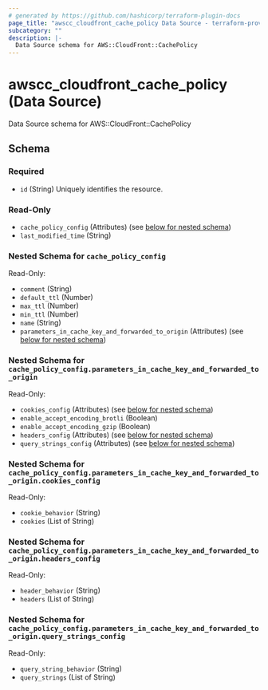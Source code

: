 ```yaml
---
# generated by https://github.com/hashicorp/terraform-plugin-docs
page_title: "awscc_cloudfront_cache_policy Data Source - terraform-provider-awscc"
subcategory: ""
description: |-
  Data Source schema for AWS::CloudFront::CachePolicy
---
```


# awscc_cloudfront_cache_policy (Data Source)

Data Source schema for AWS::CloudFront::CachePolicy



<!-- schema generated by tfplugindocs -->
## Schema

### Required

- `id` (String) Uniquely identifies the resource.

### Read-Only

- `cache_policy_config` (Attributes) (see [below for nested schema](#nestedatt--cache_policy_config))
- `last_modified_time` (String)

<a id="nestedatt--cache_policy_config"></a>
### Nested Schema for `cache_policy_config`

Read-Only:

- `comment` (String)
- `default_ttl` (Number)
- `max_ttl` (Number)
- `min_ttl` (Number)
- `name` (String)
- `parameters_in_cache_key_and_forwarded_to_origin` (Attributes) (see [below for nested schema](#nestedatt--cache_policy_config--parameters_in_cache_key_and_forwarded_to_origin))

<a id="nestedatt--cache_policy_config--parameters_in_cache_key_and_forwarded_to_origin"></a>
### Nested Schema for `cache_policy_config.parameters_in_cache_key_and_forwarded_to_origin`

Read-Only:

- `cookies_config` (Attributes) (see [below for nested schema](#nestedatt--cache_policy_config--parameters_in_cache_key_and_forwarded_to_origin--cookies_config))
- `enable_accept_encoding_brotli` (Boolean)
- `enable_accept_encoding_gzip` (Boolean)
- `headers_config` (Attributes) (see [below for nested schema](#nestedatt--cache_policy_config--parameters_in_cache_key_and_forwarded_to_origin--headers_config))
- `query_strings_config` (Attributes) (see [below for nested schema](#nestedatt--cache_policy_config--parameters_in_cache_key_and_forwarded_to_origin--query_strings_config))

<a id="nestedatt--cache_policy_config--parameters_in_cache_key_and_forwarded_to_origin--cookies_config"></a>
### Nested Schema for `cache_policy_config.parameters_in_cache_key_and_forwarded_to_origin.cookies_config`

Read-Only:

- `cookie_behavior` (String)
- `cookies` (List of String)


<a id="nestedatt--cache_policy_config--parameters_in_cache_key_and_forwarded_to_origin--headers_config"></a>
### Nested Schema for `cache_policy_config.parameters_in_cache_key_and_forwarded_to_origin.headers_config`

Read-Only:

- `header_behavior` (String)
- `headers` (List of String)


<a id="nestedatt--cache_policy_config--parameters_in_cache_key_and_forwarded_to_origin--query_strings_config"></a>
### Nested Schema for `cache_policy_config.parameters_in_cache_key_and_forwarded_to_origin.query_strings_config`

Read-Only:

- `query_string_behavior` (String)
- `query_strings` (List of String)
